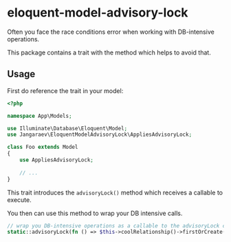 # eloquent-model-advisory-lock

Often you face the race conditions error when working with DB-intensive
operations.

This package contains a trait with the method which helps to avoid that.

## Usage

First do reference the trait in your model:

```php
<?php

namespace App\Models;

use Illuminate\Database\Eloquent\Model;
use Jangaraev\EloquentModelAdvisoryLock\AppliesAdvisoryLock;

class Foo extends Model
{
    use AppliesAdvisoryLock;
    
    // ...
}
```

This trait introduces the `advisoryLock()` method which receives
a callable to execute.

You then can use this method to wrap your DB intensive calls.

```php
// wrap you DB-intensive operations as a callable to the advisoryLock call
static::advisoryLock(fn () => $this->coolRelationship()->firstOrCreate());
```